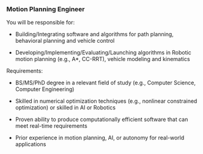 ### Motion Planning Engineer

You will be responsible for:

- Building/Integrating software and algorithms for path planning, behavioral planning and vehicle control

- Developing/Implementing/Evaluating/Launching algorithms in Robotic motion planning (e.g., A*, CC-RRT), vehicle modeling and kinematics

Requirements:

- BS/MS/PhD degree in a relevant field of study (e.g., Computer Science, Computer Engineering)

- Skilled in numerical optimization techniques (e.g., nonlinear constrained optimization) or skilled in AI or Robotics

- Proven ability to produce computationally efficient software that can meet real-time requirements

- Prior experience in motion planning, AI, or autonomy for real-world applications
